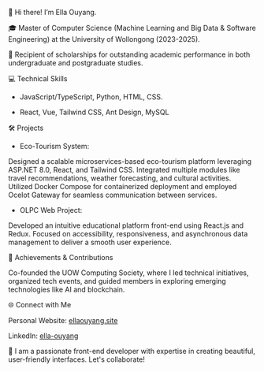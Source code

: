 👋 Hi there! I’m Ella Ouyang. 

🎓 Master of Computer Science (Machine Learning and Big Data & Software Engineering) at the University of Wollongong (2023-2025).
 
🌟 Recipient of scholarships for outstanding academic performance in both undergraduate and postgraduate studies.

💻 Technical Skills

- JavaScript/TypeScript, Python, HTML, CSS.

- React, Vue, Tailwind CSS, Ant Design, MySQL

🛠️ Projects

- Eco-Tourism System:

Designed a scalable microservices-based eco-tourism platform leveraging ASP.NET 8.0, React, and Tailwind CSS. Integrated multiple modules like travel recommendations, weather forecasting, and cultural activities. Utilized Docker Compose for containerized deployment and employed Ocelot Gateway for seamless communication between services.

- OLPC Web Project:

Developed an intuitive educational platform front-end using React.js and Redux. Focused on accessibility, responsiveness, and asynchronous data management to deliver a smooth user experience.

🌟 Achievements & Contributions

Co-founded the UOW Computing Society, where I led technical initiatives, organized tech events, and guided members in exploring emerging technologies like AI and blockchain.

🌐 Connect with Me

Personal Website: [ellaouyang.site](https://www.ellaouyang.site/)

LinkedIn: [ella-ouyang](https://www.linkedin.com/in/ella-ouyang/)

🚀 I am a passionate front-end developer with expertise in creating beautiful, user-friendly interfaces. Let's collaborate!
